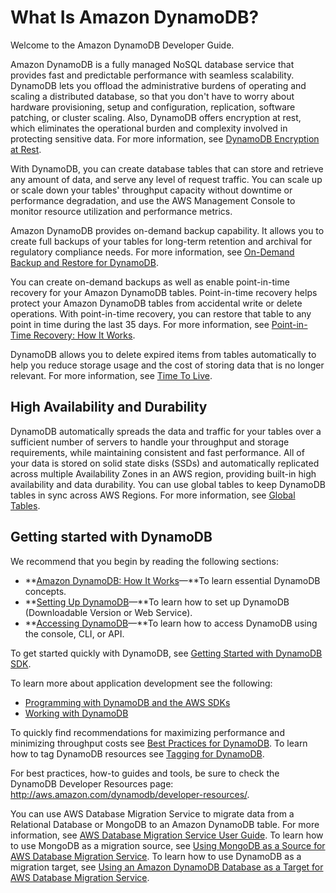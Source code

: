 # What Is Amazon DynamoDB?<a name="Introduction"></a>

Welcome to the Amazon DynamoDB Developer Guide\.

Amazon DynamoDB is a fully managed NoSQL database service that provides fast and predictable performance with seamless scalability\. DynamoDB lets you offload the administrative burdens of operating and scaling a distributed database, so that you don't have to worry about hardware provisioning, setup and configuration, replication, software patching, or cluster scaling\. Also, DynamoDB offers encryption at rest, which eliminates the operational burden and complexity involved in protecting sensitive data\. For more information, see [DynamoDB Encryption at Rest](EncryptionAtRest.md)\. 

With DynamoDB, you can create database tables that can store and retrieve any amount of data, and serve any level of request traffic\. You can scale up or scale down your tables' throughput capacity without downtime or performance degradation, and use the AWS Management Console to monitor resource utilization and performance metrics\.

 Amazon DynamoDB provides on\-demand backup capability\. It allows you to create full backups of your tables for long\-term retention and archival for regulatory compliance needs\. For more information, see [On\-Demand Backup and Restore for DynamoDB](BackupRestore.md)\. 

 You can create on\-demand backups as well as enable point\-in\-time recovery for your Amazon DynamoDB tables\. Point\-in\-time recovery helps protect your Amazon DynamoDB tables from accidental write or delete operations\. With point\-in\-time recovery, you can restore that table to any point in time during the last 35 days\. For more information, see [Point\-in\-Time Recovery: How It Works](PointInTimeRecovery_Howitworks.md)\. 

 DynamoDB allows you to delete expired items from tables automatically to help you reduce storage usage and the cost of storing data that is no longer relevant\. For more information, see [Time To Live](TTL.md)\. 

## High Availability and Durability<a name="ddb_highavailability"></a>

DynamoDB automatically spreads the data and traffic for your tables over a sufficient number of servers to handle your throughput and storage requirements, while maintaining consistent and fast performance\. All of your data is stored on solid state disks \(SSDs\) and automatically replicated across multiple Availability Zones in an AWS region, providing built\-in high availability and data durability\. You can use global tables to keep DynamoDB tables in sync across AWS Regions\. For more information, see [Global Tables](GlobalTables.md)\. 

## Getting started with DynamoDB<a name="ddb_getstarted"></a>

We recommend that you begin by reading the following sections:
+ **[Amazon DynamoDB: How It Works](HowItWorks.md)—**To learn essential DynamoDB concepts\.
+ **[Setting Up DynamoDB](SettingUp.md)—**To learn how to set up DynamoDB \(Downloadable Version or Web Service\)\.
+ **[Accessing DynamoDB](AccessingDynamoDB.md)—**To learn how to access DynamoDB using the console, CLI, or API\. 

 To get started quickly with DynamoDB, see [Getting Started with DynamoDB SDK](GettingStarted.md)\. 

To learn more about application development see the following:
+ [Programming with DynamoDB and the AWS SDKs](Programming.md)
+ [Working with DynamoDB](WorkingWithDynamo.md)

 To quickly find recommendations for maximizing performance and minimizing throughput costs see [Best Practices for DynamoDB](best-practices.md)\. To learn how to tag DynamoDB resources see [Tagging for DynamoDB](Tagging.md)\. 

For best practices, how\-to guides and tools, be sure to check the DynamoDB Developer Resources page: [http://aws\.amazon\.com/dynamodb/developer\-resources/](https://aws.amazon.com/dynamodb/developer-resources/)\. 

 You can use AWS Database Migration Service to migrate data from a Relational Database or MongoDB to an Amazon DynamoDB table\. For more information, see [AWS Database Migration Service User Guide](https://docs.aws.amazon.com/dms/latest/userguide/)\. To learn how to use MongoDB as a migration source, see [Using MongoDB as a Source for AWS Database Migration Service](https://docs.aws.amazon.com/dms/latest/userguide/CHAP_Source.MongoDB.html)\. To learn how to use DynamoDB as a migration target, see [Using an Amazon DynamoDB Database as a Target for AWS Database Migration Service](https://docs.aws.amazon.com/dms/latest/userguide/CHAP_Target.DynamoDB.html)\. 